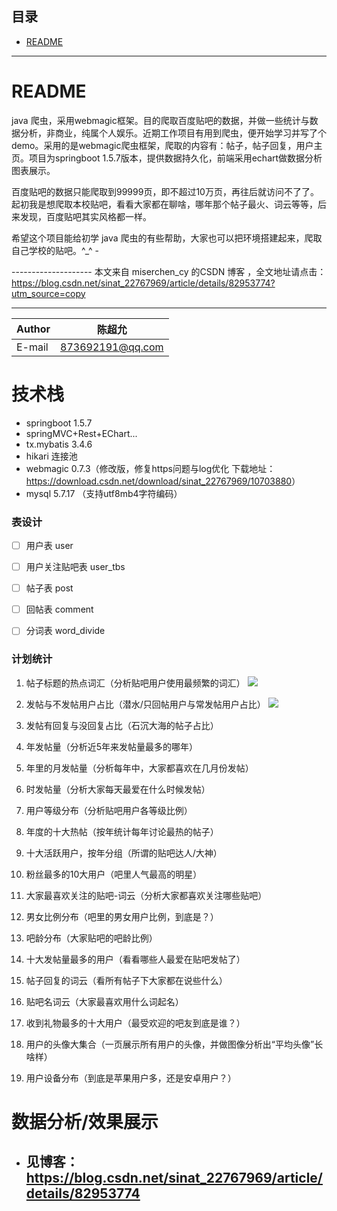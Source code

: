 ## 目录
* [README](#README)

****

README
===========================
java 爬虫，采用webmagic框架。目的爬取百度贴吧的数据，并做一些统计与数据分析，非商业，纯属个人娱乐。近期工作项目有用到爬虫，便开始学习并写了个demo。采用的是webmagic爬虫框架，爬取的内容有：帖子，帖子回复，用户主页。项目为springboot 1.5.7版本，提供数据持久化，前端采用echart做数据分析图表展示。 

百度贴吧的数据只能爬取到99999页，即不超过10万页，再往后就访问不了了。起初我是想爬取本校贴吧，看看大家都在聊啥，哪年那个帖子最火、词云等等，后来发现，百度贴吧其实风格都一样。

希望这个项目能给初学 java 爬虫的有些帮助，大家也可以把环境搭建起来，爬取自己学校的贴吧。^_^ -

-------------------- 本文来自 miserchen_cy 的CSDN 博客 ，全文地址请点击：https://blog.csdn.net/sinat_22767969/article/details/82953774?utm_source=copy  

****
|Author|陈超允|
|---|---
|E-mail|873692191@qq.com

# 技术栈 

- springboot 1.5.7
- springMVC+Rest+EChart...
- tx.mybatis 3.4.6
- hikari 连接池
- webmagic 0.7.3（修改版，修复https问题与log优化 下载地址：<https://download.csdn.net/download/sinat_22767969/10703880>）
- mysql 5.7.17 （支持utf8mb4字符编码）

### 表设计

- [ ] 用户表 user

- [ ] 用户关注贴吧表 user_tbs

- [ ] 帖子表 post

- [ ] 回帖表 comment

- [ ] 分词表 word_divide


### **计划统计**

1. 帖子标题的热点词汇（分析贴吧用户使用最频繁的词汇）
![](https://img-blog.csdn.net/20181006212441788?watermark/2/text/aHR0cHM6Ly9ibG9nLmNzZG4ubmV0L3NpbmF0XzIyNzY3OTY5/font/5a6L5L2T/fontsize/400/fill/I0JBQkFCMA==/dissolve/70)

2. 发帖与不发帖用户占比（潜水/只回帖用户与常发帖用户占比）
![](https://img-blog.csdn.net/20181007141049293?watermark/2/text/aHR0cHM6Ly9ibG9nLmNzZG4ubmV0L3NpbmF0XzIyNzY3OTY5/font/5a6L5L2T/fontsize/400/fill/I0JBQkFCMA==/dissolve/70)
3. 发帖有回复与没回复占比（石沉大海的帖子占比）
4. 年发帖量（分析近5年来发帖量最多的哪年）
5. 年里的月发帖量（分析每年中，大家都喜欢在几月份发帖）
6. 时发帖量（分析大家每天最爱在什么时候发帖）
7. 用户等级分布（分析贴吧用户各等级比例）
8. 年度的十大热帖（按年统计每年讨论最热的帖子）
9. 十大活跃用户，按年分组（所谓的贴吧达人/大神）
10. 粉丝最多的10大用户（吧里人气最高的明星）
11. 大家最喜欢关注的贴吧-词云（分析大家都喜欢关注哪些贴吧）
12. 男女比例分布（吧里的男女用户比例，到底是？）
13. 吧龄分布（大家贴吧的吧龄比例）
14. 十大发帖量最多的用户（看看哪些人最爱在贴吧发帖了）
15. 帖子回复的词云（看所有帖子下大家都在说些什么）
16. 贴吧名词云（大家最喜欢用什么词起名）
17. 收到礼物最多的十大用户（最受欢迎的吧友到底是谁？）
18. 用户的头像大集合（一页展示所有用户的头像，并做图像分析出“平均头像”长啥样）
19. 用户设备分布（到底是苹果用户多，还是安卓用户？）

# 数据分析/效果展示

- ## 见博客：https://blog.csdn.net/sinat_22767969/article/details/82953774
